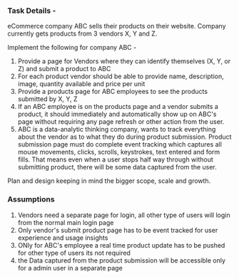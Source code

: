 ### Task Details -
 
eCommerce company ABC sells their products on their website. 
Company currently gets products from 3 vendors X, Y and Z.
 
Implement the following for company ABC -
 
1. Provide a page for Vendors where they can identify themselves (X, Y, or Z) and submit a product to ABC
2. For each product vendor should be able to provide name, description, image, quantity available and price per unit
3. Provide a products page for ABC employees to see the products submitted by X, Y, Z
4. If an ABC employee is on the products page and a vendor submits a product, it should immediately and automatically show up on ABC's page without requiring any page refresh or other action from the user.
5. ABC is a data-analytic thinking company, wants to track everything about the vendor as to what they do during product submission. Product submission page must do complete event tracking which captures all mouse movements, clicks, scrolls, keystrokes, text entered and form fills. That means even when a user stops half way through without submitting product, there will be some data captured from the user.
 
Plan and design keeping in mind the bigger scope, scale and growth.

### Assumptions
1. Vendors need a separate page for login, all other type of users will login from the normal main login page
2. Only vendor's submit product page has to be event tracked for user experience and usage insights 
3. ONly for ABC's employee a real time product update has to be pushed for other type of users its not required
4. the Data captured from the product submission will be accessible only for a admin user in a separate page

